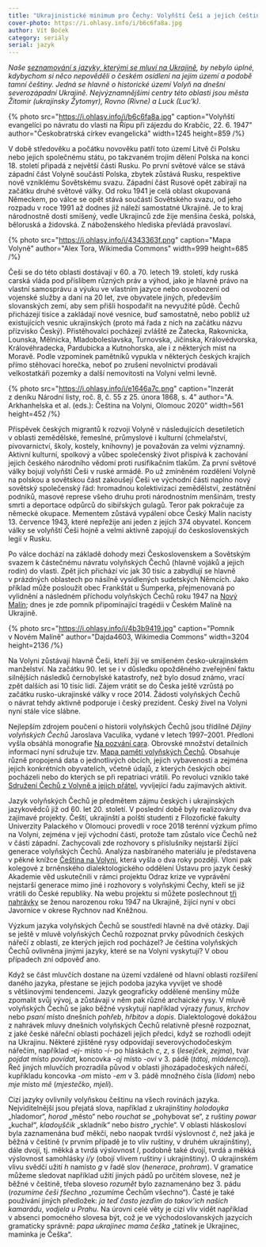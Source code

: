 ```yaml
---
title: "Ukrajinistické minimum pro Čechy: Volyňští Češi a jejich čeština"
cover-photo: https://i.ohlasy.info/i/b6c6fa8a.jpg
author: Vít Boček
category: seriály
serial: jazyk
---
```


*Naše [seznamování s jazyky, kterými se mluví na Ukrajině](/archiv/?serial=jazyk), by nebylo úplné, kdybychom si něco nepověděli o českém osídlení na jejím území a podobě tamní češtiny. Jedná se hlavně o historické území Volyň na dnešní severozápadní Ukrajině. Nejvýznamnějšími centry této oblasti jsou města Žitomir (ukrajinsky Žytomyr), Rovno (Rivne) a Luck (Luc’k).*

{% photo src="https://i.ohlasy.info/i/b6c6fa8a.jpg" caption="Volyňští evangelíci po návratu do vlasti na Řípu při zájezdu do Krabčic, 22. 6. 1947" author="Českobratrská církev evangelická" width=1245 height=859 /%}

V době středověku a počátku novověku patří toto území Litvě či Polsku nebo jejich společnému státu, po takzvaném trojím dělení Polska na konci 18. století připadá z největší části Rusku. Po první světové válce se stává západní část Volyně součástí Polska, zbytek zůstává Rusku, respektive nově vzniklému Sovětskému svazu. Západní část Rusové opět zabírají na začátku druhé světové války. Od roku 1941 je celá oblast okupovaná Německem, po válce se opět stává součástí Sovětského svazu, od jeho rozpadu v roce 1991 až dodnes již náleží samostatné Ukrajině. Je to kraj národnostně dosti smíšený, vedle Ukrajinců zde žije menšina česká, polská, běloruská a židovská. Z náboženského hlediska převládá pravoslaví.

{% photo src="https://i.ohlasy.info/i/4343363f.png" caption="Mapa Volyně" author="Alex Tora, Wikimedia Commons" width=999 height=685 /%}

Češi se do této oblasti dostávají v 60. a 70. letech 19. století, kdy ruská carská vláda pod příslibem různých práv a výhod, jako je hlavně právo na vlastní samosprávu a výuku ve vlastním jazyce nebo osvobození od vojenské služby a daní na 20 let, zve obyvatele jiných, především slovanských zemí, aby sem přišli hospodařit na nevyužité půdě. Čechů přicházejí tisíce a zakládají nové vesnice, buď samostatně, nebo poblíž už existujících vesnic ukrajinských (proto má řada z nich na začátku názvu přízvisko Český). Přistěhovalci pocházejí zvláště ze Žatecka, Rakovnicka, Lounska, Mělnicka, Mladoboleslavska, Turnovska, Jičínska, Královédvorska, Královéhradecka, Pardubicka a Kutnohorska, ale i z některých míst na Moravě. Podle vzpomínek pamětníků vypukla v některých českých krajích přímo stěhovací horečka, neboť po zrušení nevolnictví prodávali velkostatkáři pozemky a další nemovitosti na Volyni velmi levně.

{% photo src="https://i.ohlasy.info/i/e1646a7c.png" caption="Inzerát z deníku Národní listy, roč. 8, č. 55 z 25. února 1868, s. 4" author="A. Arkhanhelska et al. (eds.): Čeština na Volyni, Olomouc 2020" width=561 height=452 /%}

Příspěvek českých migrantů k rozvoji Volyně v následujících desetiletích v oblasti zemědělské, řemeslné, průmyslové i kulturní (chmelařství, pivovarnictví, školy, kostely, knihovny) je považován za velmi významný. Aktivní kulturní, spolkový a vůbec společenský život přispívá k zachování jejich českého národního vědomí proti rusifikačním tlakům. Za první světové války bojují volyňští Češi v ruské armádě. Po už zmíněném rozdělení Volyně na polskou a sovětskou část zakoušejí Češi ve východní části naplno nový sovětský společenský řád: hromadnou kolektivizaci zemědělství, zestátnění podniků, masové represe všeho druhu proti národnostním menšinám, tresty smrti a deportace odpůrců do sibiřských gulagů. Teror pak pokračuje za německé okupace. Mementem zůstává vypálení obce Český Malín nacisty 13. července 1943, které nepřežije ani jeden z jejích 374 obyvatel. Koncem války se volyňští Češi hojně a velmi aktivně zapojují do československých legií v Rusku.

Po válce dochází na základě dohody mezi Československem a Sovětským svazem k částečnému návratu volyňských Čechů (hlavně vojáků a jejich rodin) do vlasti. Zpět jich přichází víc jak 30 tisíc a zabydlují se hlavně v prázdných oblastech po násilně vysídlených sudetských Němcích. Jako příklad může posloužit obec Frankštát u Šumperka, přejmenovaná po vylidnění a následném příchodu volyňských Čechů roku 1947 na [Nový Malín](https://en.mapy.cz/s/fekokolubo); dnes je zde pomník připomínající tragédii v Českém Malíně na Ukrajině.

{% photo src="https://i.ohlasy.info/i/4b3b9419.jpg" caption="Pomník v Novém Malíně" author="Dajda4603, Wikimedia Commons" width=3204 height=2136 /%}

Na Volyni zůstávají hlavně Češi, kteří žijí ve smíšeném česko-ukrajinském manželství. Na začátku 90. let se i v důsledku opožděného zveřejnění faktu silnějších následků černobylské katastrofy, než bylo dosud známo, vrací zpět dalších asi 10 tisíc lidí. Zájem vrátit se do Česka ještě vzrůstá po začátku rusko-ukrajinské války v roce 2014. Žádosti volyňských Čechů o návrat tehdy aktivně podporuje i český prezident. Český živel na Volyni nyní stále více slábne.

Nejlepším zdrojem poučení o historii volyňských Čechů jsou třídílné *Dějiny volyňských Čechů* Jaroslava Vaculíka, vydané v letech 1997–2001. Předloni vyšla obsáhlá monografie [Na pozvání cara](https://www.databazeknih.cz/knihy/na-pozvani-cara-476481). Obrovské množství detailních informací nyní sdružuje tzv. [Mapa paměti volyňských Čechů](https://www.volynaci.cz/). Obsahuje různě propojená data o jednotlivých obcích, jejich vybavenosti a zejména jejich konkrétních obyvatelích, včetně údajů, z kterých českých obcí pocházeli nebo do kterých se při repatriaci vrátili. Po revoluci vzniklo také [Sdružení Čechů z Volyně a jejich přátel](https://www.scvp.eu/), vyvíjející řadu zajímavých aktivit.

Jazyk volyňských Čechů je předmětem zájmu českých i ukrajinských jazykovědců již od 60. let 20. století. V poslední době byly realizovány dva zajímavé projekty. Čeští, ukrajinští a polští studenti z Filozofické fakulty Univerzity Palackého v Olomouci provedli v roce 2018 terénní výzkum přímo na Volyni, zejména v její východní části, protože tam zůstalo více Čechů než v části západní. Zachycovali zde rozhovory s příslušníky nejstarší žijící generace volyňských Čechů. Analýza nasbíraného materiálu je představena v pěkné knížce [Čeština na Volyni](https://www.megaknihy.cz/romany-povidky-novely/2843078-cestina-na-volyni.html), která vyšla o dva roky později. Vloni pak kolegové z brněnského dialektologického oddělení Ústavu pro jazyk český Akademie věd uskutečnili v rámci projektu Odraz krize ve vyprávění nejstarší generace mimo jiné i rozhovory s volyňskými Čechy, kteří se již vrátili do České republiky. Na webu projektu si můžete poslechnout [tři nahrávky](https://veslovech.cz/zvukovy-archiv/) se ženou narozenou roku 1947 na Ukrajině, žijící nyní v obci Javornice v okrese Rychnov nad Kněžnou.

Výzkum jazyka volyňských Čechů se soustředí hlavně na dvě otázky. Dají se ještě v mluvě volyňských Čechů rozpoznat prvky původních českých nářečí z oblastí, ze kterých jejich rod pocházel? Je čeština volyňských Čechů ovlivněna jinými jazyky, které se na Volyni vyskytují? V obou případech zní odpověď ano.

Když se část mluvčích dostane na území vzdálené od hlavní oblasti rozšíření daného jazyka, přestane se jejich podoba jazyka vyvíjet ve shodě s většinovými tendencemi. Jazyk geograficky oddělené menšiny může zpomalit svůj vývoj, a zůstávají v něm pak různé archaické rysy. V mluvě volyňských Čechů se jako běžné vyskytují například výrazy *funus*, *krchov* nebo *psaní* místo dnešních *pohřeb*, *hřbitov* a *dopis*. Dialektologové dokážou z nahrávek mluvy dnešních volyňských Čechů relativně přesně rozpoznat, z jaké české nářeční oblasti pocházeli jejich předci, když se rozhodli odejít na Ukrajinu. Některé zjištěné rysy odpovídají severovýchodočeským nářečím, například *-ej-* místo *-í-* po hláskách *c*, *z*, *s* (*lesejček*, *zejma*), tvar *pojdat* místo *povídat*, koncovka *-oj* místo *-ovi* v 3. pádě (*tátoj*, *mládencoj*). Řeč jiných mluvčích prozradila původ v oblasti jihozápadočeských nářečí, kupříkladu koncovka *-om* místo *-em* v 3. pádě množného čísla (*lidom*) nebo *mje* místo *mě* (*mjestečko*, *mjeli*).

Cizí jazyky ovlivnily volyňskou češtinu na všech rovinách jazyka. Nejviditelnější jsou přejatá slova, například z ukrajinštiny *holodoṷka* „hladomor“, *horod* „město“ nebo *rouchat se* „pohybovat se“, z ruštiny *powar* „kuchař“, *kladoṷščik* „skladník“ nebo *bistro* „rychle“. V oblasti hláskosloví byla zaznamenána buď měkčí, nebo naopak tvrdší výslovnost *č*, než jaká je běžná v češtině (v prvním případě je to vliv ruštiny, v druhém ukrajinštiny), dále dvojí, tj. měkká a tvrdá výslovnost *l*, podobně také dvojí, tvrdá a měkká výslovnost samohlásky *i/y* (obojí vlivem ruštiny i ukrajinštiny). O ukrajinském vlivu svědčí užití *h* namísto *g* v řadě slov (*henerace*, *prohram*). V gramatice můžeme sledovat například užití jiných pádů po určitém slovese, než je běžné v češtině, třeba sloveso *rozumět* bylo zaznamenáno bez 3. pádu (*rozumíme češi fšechno* „rozumíme Čechům všechno“). Časté je také používání jiných předložek: *ja teď často jezďim do takov’ich našich kamarádu*, *vodjela u Prahu*. Na úrovni celé věty je cizí vliv vidět například v absenci pomocného slovesa být, což je ve východoslovanských jazycích gramaticky správně: *papa ukrajinec mama češka* „tatínek je Ukrajinec, maminka je Češka“.
